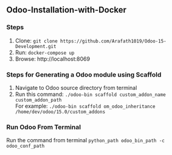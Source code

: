 ## Odoo-Installation-with-Docker

### Steps
1. Clone: `git clone https://github.com/Arafath1019/Odoo-15-Development.git`
2. Run: `docker-compose up`
3. Browse: http://localhost:8069

### Steps for Generating a Odoo module using Scaffold
1. Navigate to Odoo source directory from terminal
2. Run this command: `./odoo-bin scaffold custom_addon_name custom_addon_path` <br />
For example: `./odoo-bin scaffold om_odoo_inheritance /home/dev/odoo/15.0/custom_addons`

### Run Odoo From Terminal
Run the command from terminal `python_path odoo_bin_path -c odoo_conf_path`
